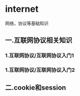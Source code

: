 # internet
网络，协议等基础知识

## 一.互联网协议相关知识
### 1.互联网协议/互联网协议入门1
### 1.互联网协议/互联网协议入门2

## 二.cookie和session
